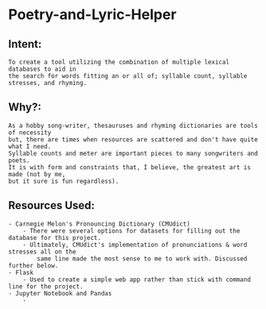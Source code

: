 # Poetry-and-Lyric-Helper

## Intent:
    To create a tool utilizing the combination of multiple lexical databases to aid in 
    the search for words fitting an or all of; syllable count, syllable stresses, and rhyming.
    
## Why?:
    As a hobby song-writer, thesauruses and rhyming dictionaries are tools of necessity 
    but, there are times when resources are scattered and don't have quite what I need. 
    Syllable counts and meter are important pieces to many songwriters and poets. 
    It is with form and constraints that, I believe, the greatest art is made (not by me, 
    but it sure is fun regardless).

## Resources Used:
    - Carnegie Melon's Pronouncing Dictionary (CMUdict)
        - There were several options for datasets for filling out the database for this project.
        - Ultimately, CMUdict's implementation of pronunciations & word stresses all on the
            same line made the most sense to me to work with. Discussed further below.
    - Flask
        - Used to create a simple web app rather than stick with command line for the project.
    - Jupyter Notebook and Pandas
        - 

